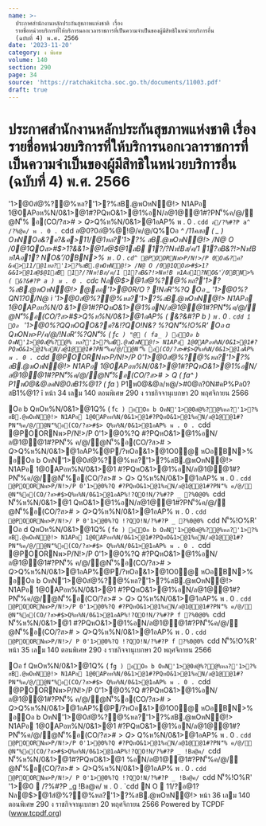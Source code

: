 ```yaml
---
name: >-
  ประกาศสำนักงานหลักประกันสุขภาพแห่งชาติ เรื่อง
  รายชื่อหน่วยบริการที่ให้บริการนอกเวลาราชการที่เป็นความจำเป็นของผู้มีสิทธิในหน่วยบริการอื่น
  (ฉบับที่ 4) พ.ศ. 2566
date: '2023-11-20'
category: ง พิเศษ
volume: 140
section: 290
page: 34
source: 'https://ratchakitcha.soc.go.th/documents/11003.pdf'
draft: true
---
```


# ประกาศสำนักงานหลักประกันสุขภาพแห่งชาติ เรื่อง รายชื่อหน่วยบริการที่ให้บริการนอกเวลาราชการที่เป็นความจำเป็นของผู้มีสิทธิในหน่วยบริการอื่น (ฉบับที่ 4) พ.ศ. 2566

'1>@0สํ@%?@%หล?'1>?%สB.@พOหN@!> N1APอ 1@0APอห%N/0&1>@1#?PQหO&1>@1%อN/ล@1@@1#?PN'็%ค/@/ํ@N'็% อ(CO/?ส>#$>Q%ห%N/0&1>@1อAP% ( &?&#?P b ) พ . 0 . `cdd P 0#?PN'็%@1ส/ค/1OORNพ>P/N!>/'1>@0สํ@%?@%หล?'1>?%สB.@พOหN@!> N1APอ 1@0APอห%N/0&1>@1#?PQหO&1>@1%อN/ล@1@@1#?PN'็%ค/@/ํ@N'็%อ(CO/?ส>#$>Q%ห%N/0&1>@1อAP% พ . 0 . `cdd ล/?%#?P a^ /?%@ค/ พ . 0 . `cdd อ@0?0อํ@%@!@/ค/@/Q%Oอ _^ /11คสอ ( _ ) OหNOอ&?ค?&ค>11/@1หล?'1>?% สB.@พOหN@!> /N@ O /0@1QOส>#$>1?&&1>@1ส@$@1สB 1?/?Nห!Bส/ค/1 1?อB&?!>Nห!B ห1Aอ1? NO&'่/0BN>% พ . 0 . `cd^ @POORNพ>P/N!>/P 0Oอ&?ค?&ค>11/@1หล?'1>?%สB.@พOหN@!> /N@ O /0@1QOส>#$>1?&&1>@1ส@$@1สB 1?/?Nห!Bส/ค/1 1?อB&?!>Nห!B ห1Aอ1?NO&'่/0BN>% ( &?&#?P a ) พ . 0 . `cdc Nล@$>@1สํ@%?@%หล?'1>?%สB.@พOหN@!> @ออ'1>@0R/O ? !NอR'%?Q Oอ _ '1>@0%?QN1?0/N@ ì '1>@0สํ@%?@%หล?'1>?%สB.@พOหN@!> N1APอ 1@0APอห%N/0 &1>@1#?PQหO&1>@1%อN/ล@1@@1#?PN'็%ค/@/ํ@N'็%อ(CO/?ส>#$>Q%ห%N/0&1>@1อAP% ( &?&#?P b ) พ . 0 . `cdd î Oอ ` '1>@0%?QQหOQO&?ค?&!?QO!N&? %?QN'็%!O%R' Oอ a QหONพ>P/ค/@/!NอR'%?QN'็% ( f`c ) "@ ( fa_ ) อOอ b OหN'1>@0สํ@%?@% หล?'1>?%สB.@พOหN@!> N1APอ 1@0APอห%N/0&1>@1#?PQหO&1>@1%อN/ล@1@@1#?PN'็%ค/@/ํ@N'็% อ(CO/?ส>#$>Q%ห%N/0&1>@1อAP% พ . 0 . `cdd @POORNพ>P/N!>/P 0'1>@0สํ@%?@%หล?'1>?% สB.@พOหN@!> N1APอ 1@0APอห%N/0&1>@1#?PQหO&1>@1%อN/ล@1@@1#?PN'็%ค/@/ํ@N'็%อ(CO/?ส>#$> Q%ห%N/0&1>@1อAP% ( &?&#?P a ) พ . 0 . `cdd ì( f`c ) P1พ0@&@ลล@ ( f`d ) P1พ0@&@ล!@ส>% ( f`e ) P1พ0@&@ล/ห@/>#0@ล?0&C1พ@ ( f`f ) P1พ0@&@ล1@พ>พ?%์ ( f`g ) P1พ0@&@ลคN@0/>1@/B$ ( fa^ ) P1พ0@&@ลคN@0สB1%@1? ( fa_ ) P1พ0@&@ล/ห@/>#0@ล?0N#คP%Pล0?สB1%@1? î หน้า 34 เลม 140 ตอนพิเศษ 290 ง ราชกิจจานุเบกษา 20 พฤศจิกายน 2566

Oอ b QหOห%N/0&1>@1Q% ( f`c ) อOอ b OหN'1>@0สํ@%?@%หล?'1>?% สB.@พOหN@!> N1APอ 1@0APอห%N/0&1>@1#?PQหO&1>@1%อN/ล@1@@1#?PN'็%ค/@/ํ@N'็%อ(CO/?ส>#$> Q%ห%N/0&1>@1อAP% พ . 0 . `cdd @POORNพ>P/N!>/P 0'1>@0%?Q #?PQหO&1>@1%อN/ล@1@@1#?PN'็% ค/@/ํ@N'็%อ(CO/?ส>#$>Q%ห%N/0&1>@1อAP%!?QO!N/?%#?P a_ ส>ห@ค/ `cdd N'็%ห%N/0&1>@1 #?PQหO&1>@1%อN/ล@1@@1#?PN'็%ค/@/ํ@N'็%อ(CO/?ส>#$>Q%ห%N/0&1>@1อAP%@P/?หOอ&1>@1O0@ หOอBN>% อOอ b OหN'1>@0สํ@%?@%หล?'1>?%สB.@พOหN@!> N1APอ 1@0APอห%N/0&1>@1 #?PQหO&1>@1%อN/ล@1@@1#?PN'็%ค/@/ํ@N'็%อ(CO/?ส>#$>Q%ห%N/0&1>@1อAP% พ . 0 . `cdd @POORNพ>P/N!>/ P 0'1>@0%?Q !?QO!N/?%#?P a_ ส>ห@ค/ `cdd N'็%!O%R' Oอ c QหOห%N/0&1>@1Q% ( f`d ) อOอ b OหN'1>@0สํ@%?@%หล?'1>?% สB.@พOหN@!> N1APอ 1@0APอห%N/0&1>@1#?PQหO&1>@1%อN/ล@1@@1#?PN'็%ค/@/ํ@N'็%อ(CO/?ส>#$> Q%ห%N/0&1>@1อAP% พ . 0 . `cdd @POORNพ>P/N!>/P 0'1>@0%?Q #?PQหO&1>@1%อN/ล@1@@1#?PN'็% ค/@/ํ@N'็%อ(CO/?ส>#$>Q%ห%N/0&1>@1อAP%!?QO!N/?%#?P _ ?%0@0% `cdd N'็%ห%N/0&1>@1 QหO&1>@1%อN/ล@1@@1#?PN'็%ค/@/ํ@N'็%อ(CO/?ส>#$>Q%ห%N/0&1>@1อAP%@P/?หOอ&1>@1O0@ หOอBN>% อOอ b OหN'1>@0สํ@%?@%หล?'1>?%สB.@พOหN@!> N1APอ 1@0APอห%N/0&1>@1 #?PQหO&1>@1%อN/ล@1@@1#?PN'็%ค/@/ํ@N'็%อ(CO/?ส>#$>Q%ห%N/0&1>@1อAP% พ . 0 . `cdd @POORNพ>P/N!>/ P 0'1>@0%?Q !?QO!N/?%#?P _ ?%0@0% `cdd N'็%!O%R' Oอ d QหOห%N/0&1>@1Q% ( f`e ) อOอ b OหN'1>@0สํ@%?@%หล?'1>?% สB.@พOหN@!> N1APอ 1@0APอห%N/0&1>@1#?PQหO&1>@1%อN/ล@1@@1#?PN'็%ค/@/ํ@N'็%อ(CO/?ส>#$> Q%ห%N/0&1>@1อAP% พ . 0 . `cdd @POORNพ>P/N!>/P 0'1>@0%?Q #?PQหO&1>@1%อN/ล@1@@1#?PN'็% ค/@/ํ@N'็%อ(CO/?ส>#$>Q%ห%N/0&1>@1อAP%!?QO!N/?%#?P c ?%0@0% `cdd N'็%ห%N/0&1>@1 #?PQหO&1>@1%อN/ล@1@@1#?PN'็%ค/@/ํ@N'็%อ(CO/?ส>#$>Q%ห%N/0&1>@1อAP%@P/?หOอ&1>@1O0@ หOอBN>% อOอ b OหN'1>@0สํ@%?@%หล?'1>?%สB.@พOหN@!> N1APอ 1@0APอห%N/0&1>@1 #?PQหO&1>@1%อN/ล@1@@1#?PN'็%ค/@/ํ@N'็%อ(CO/?ส>#$>Q%ห%N/0&1>@1อAP% พ . 0 . `cdd @POORNพ>P/N!>/ P 0'1>@0%?Q !?QO!N/?%#?P c ?%0@0% `cdd N'็%!O%R' Oอ e QหOห%N/0&1>@1Q% ( f`f ) อOอ b OหN'1>@0สํ@%?@%หล?'1>?% สB.@พOหN@!> N1APอ 1@0APอห%N/0&1>@1#?PQหO&1>@1%อN/ล@1@@1#?PN'็%ค/@/ํ@N'็%อ(CO/?ส>#$> Q%ห%N/0&1>@1อAP% พ . 0 . `cdd @POORNพ>P/N!>/P 0'1>@0%?Q #?PQหO&1>@1%อN/ล@1@@1#?PN'็% ค/@/ํ@N'็%อ(CO/?ส>#$>Q%ห%N/0&1>@1อAP%!?QO!N/?%#?P f ?%0@0% `cdd N'็%ห%N/0&1>@1 #?PQหO&1>@1%อN/ล@1@@1#?PN'็%ค/@/ํ@N'็%อ(CO/?ส>#$>Q%ห%N/0&1>@1อAP%@P/?หOอ&1>@1O0@ หOอBN>% อOอ b OหN'1>@0สํ@%?@%หล?'1>?%สB.@พOหN@!> N1APอ 1@0APอห%N/0&1>@1 #?PQหO&1>@1%อN/ล@1@@1#?PN'็%ค/@/ํ@N'็%อ(CO/?ส>#$>Q%ห%N/0&1>@1อAP% พ . 0 . `cdd @POORNพ>P/N!>/ P 0'1>@0%?Q !?QO!N/?%#?P f ?%0@0% `cdd N'็%!O%R' หน้า 35 เลม 140 ตอนพิเศษ 290 ง ราชกิจจานุเบกษา 20 พฤศจิกายน 2566

Oอ f QหOห%N/0&1>@1Q% ( f`g ) อOอ b OหN'1>@0สํ@%?@%หล?'1>?% สB.@พOหN@!> N1APอ 1@0APอห%N/0&1>@1#?PQหO&1>@1%อN/ล@1@@1#?PN'็%ค/@/ํ@N'็%อ(CO/?ส>#$> Q%ห%N/0&1>@1อAP% พ . 0 . `cdd @POORNพ>P/N!>/P 0'1>@0%?Q #?PQหO&1>@1%อN/ล@1@@1#?PN'็% ค/@/ํ@N'็%อ(CO/?ส>#$>Q%ห%N/0&1>@1อAP%!?QO!N/?%#?P _c ?%0@0% `cdd N'็%ห%N/0&1>@1 #?PQหO&1>@1%อN/ล@1@@1#?PN'็%ค/@/ํ@N'็%อ(CO/?ส>#$>Q%ห%N/0&1>@1อAP%@P/?หOอ&1>@1O0@ หOอBN>% อOอ b OหN'1>@0สํ@%?@%หล?'1>?%สB.@พOหN@!> N1APอ 1@0APอห%N/0&1>@1 #?PQหO&1>@1%อN/ล@1@@1#?PN'็%ค/@/ํ@N'็%อ(CO/?ส>#$>Q%ห%N/0&1>@1อAP% พ . 0 . `cdd @POORNพ>P/N!>/ P 0'1>@0%?Q !?QO!N/?%#?P _c ?%0@0% `cdd N'็%!O%R' Oอ g QหOห%N/0&1>@1Q% ( fa^ ) Oล> ( fa_ ) อOอ b OหN'1>@0สํ@%?@%หล?'1>?% สB.@พOหN@!> N1APอ 1@0APอห%N/0&1>@1#?PQหO&1>@1%อN/ล@1@@1#?PN'็%ค/@/ํ@N'็%อ(CO/?ส>#$> Q%ห%N/0&1>@1อAP% พ . 0 . `cdd @POORNพ>P/N!>/P 0'1>@0%?Q #?PQหO&1>@1%อN/ล@1@@1#?PN'็% ค/@/ํ@N'็%อ(CO/?ส>#$>Q%ห%N/0&1>@1อAP%!?QO!N/?%#?P _ !Bล@ค/ `cdd N'็%ห%N/0&1>@1#?PQหO&1>@1 %อN/ล@1@@1#?PN'็%ค/@/ํ@N'็%อ(CO/?ส>#$>Q%ห%N/0&1>@1อAP%@P/?หOอ&1>@1O0@หOอBN>% อOอ b OหN'1>@0สํ@%?@%หล?'1>?%สB.@พOหN@!> N1APอ 1@0APอห%N/0&1>@1#?PQหO&1>@1 %อN/ล@1@@1#?PN'็%ค/@/ํ@N'็%อ(CO/?ส>#$>Q%ห%N/0&1>@1อAP% พ . 0 . `cdd @POORNพ>P/N!>/ P 0'1>@0%?Q !?QO!N/?%#?P _ !Bล@ค/ `cdd N'็%!O%R' '1>@0  /?%#?P _g !Bล@ค/ พ . 0 . `cdd N O  $11/$?อ@1? Nล@$>@1สํ@%?@%หล?'1>?%สB.@พOหN@!> หน้า 36 เลม 140 ตอนพิเศษ 290 ง ราชกิจจานุเบกษา 20 พฤศจิกายน 2566 Powered by TCPDF (www.tcpdf.org)
